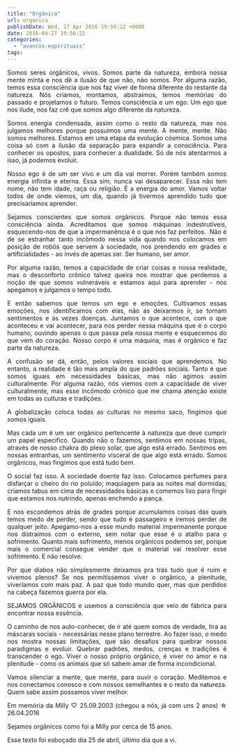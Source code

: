 ```yaml
---
title: "Orgânica"
url: organica
publishDate: Wed, 27 Apr 2016 19:56:22 +0000
date: 2016-04-27 19:56:22
categories: 
  - "avancos-espirituais"
tags: 
---
```

<p style="text-align: justify;">Somos seres orgânicos, vivos. Somos parte da natureza, embora nossa mente minta e nos dê a ilusão de que não, não somos. Por alguma razão, temos essa consciência que nos faz viver de forma diferente do restante da natureza. Nós criamos, montamos, abstraimos, temos memórias do passado e projetamos o futuro. Temos consciência e um ego. Um ego que nos ilude, nos faz crê que somos algo diferente da natureza.</p>
<p style="text-align: justify;"><!--more--></p>
<p style="text-align: justify;">Somos energia condensada, assim como o resto da natureza, mas nos julgamos melhores porque possuímos uma mente. A mente, mente. Não somos melhores. Estamos em uma etapa da evolução cósmica. Somos uma coisa só com a ilusão da separação para expandir a consciência. Para conhecer os opostos, para conhecer a dualidade. Só de nós atentarmos a isso, já podemos evoluir.</p>
<p style="text-align: justify;">Nosso ego é de um ser vivo e um dia vai morrer. Porém também somos energia infinita e eterna. Essa sim, nunca vai desaparecer. Essa não tem nome, não tem idade, raça ou religião. É a energia do amor. Vamos voltar todos de onde viemos, um dia, quando já tivermos aprendido tudo que precisaríamos aprender.</p>
<p style="text-align: justify;">Sejamos conscientes que somos orgânicos. Porque não temos essa consciência ainda. Acreditamos que somos máquinas indestrutíveis, esquecendo-nos de que a impermanência é o que nos faz perfeitos.  Não é de se estranhar tanto incômodo nessa vida quando nos colocamos em posição de robôs que servem à sociedade, nos prendendo em grades e artificialidades - ao invés de apenas ser. Ser humano, ser amor.</p>
<p style="text-align: justify;">Por alguma razão, temos a capacidade de criar coisas e nossa realidade, mas o desconforto crônico talvez queira nos mostrar que perdemos a noção de que somos vulneráveis e estamos aqui para aprender - nos apegamos e julgamos o tempo todo.</p>
<p style="text-align: justify;">E então sabemos que temos um ego e emoções. Cultivamos essas emoções, nos identificamos com elas, não as deixarmos ir, se tornam sentimentos e às vezes doenças. Juntamos o que acontece, com o que aconteceu e vai acontecer, para nos perder nessa máquina que é o corpo humano, ouvindo apenas o que passa pela nossa mente e esquecemos do que vem do coração. Nosso corpo é uma máquina, mas é orgânico e faz parte da natureza.</p>
<p style="text-align: justify;">A confusão se dá, então, pelos valores sociais que aprendemos. No entanto, a realidade é tão mais ampla do que padrões sociais. Tanto é que somos iguais em necessidades básicas, mas não agimos assim culturalmente. Por alguma razão, nós viemos com a capacidade de viver culturalmente, mas esse incômodo crônico que me chama atenção existe em todas as culturas e tradições.</p>
<p style="text-align: justify;">A globalização coloca todas as culturas no mesmo saco, fingimos que somos iguais.</p>
<p style="text-align: justify;">Mas cada um é um ser orgânico pertencente à natureza que deve cumprir um papel específico. Quando não o fazemos, sentimos em nossas tripas, através de nosso chakra do plexo solar, que algo está errado. Sentimos em nossas entranhas, um sentimento visceral de que algo está errado. Somos orgânicos, mas fingimos que está tudo bem.</p>
<p style="text-align: justify;">O social faz isso. A sociedade doente faz isso. Colocamos perfumes para disfarçar o cheiro do rio poluído; maquiagem para as noites mal dormidas; criamos tabus em cima de necessidades básicas e comemos lixo para fingir que estamos nos nutrindo, apenas enchendo a pança.</p>
<p style="text-align: justify;">E nos escondemos atrás de grades porque acumulamos coisas das quais temos medo de perder, sendo que tudo é passageiro e iremos perder de qualquer jeito. Apegamo-nos a esse mundo material impermanente porque nos distraímos com o externo, sem notar que esse é o atalho para o sofrimento. Quanto mais sofrimento, menos orgânicos podemos ser, porque mais o comercial consegue vender que o material vai resolver esse sofrimento. E não resolve.</p>
<p style="text-align: justify;">Por que diabos não simplesmente deixamos pra trás tudo que é ruim e vivemos plenos? Se nos permitíssemos viver o orgânico, a plenitude, viveríamos com mais paz. A paz que todo mundo quer, mas que perdidos na cabeça fazemos guerra por ela.</p>
<p style="text-align: justify;">SEJAMOS ORGÂNICOS e usemos a consciência que veio de fábrica para encontrar nossa essência.</p>
<p style="text-align: justify;">O caminho de nos auto-conhecer, de ir até quem somos de verdade, tira as máscaras sociais - necessárias nesse plano terrestre. Ao fazer isso, o medo nos mostra nossas limitações, que são desafios para quebrar nossos paradigmas e evoluir. Quebrar padrões, medos, crenças e tradições é transcender o ego. Viver o nosso próprio orgânico, é viver no amor e na plenitude - como os animais que só sabem amar de forma incondicional.</p>
<p style="text-align: justify;">Vamos silenciar a mente, que mente, para ouvir o coração. Meditemos e nos conectamos conosco e com nossos semelhantes e o resto da natureza. Quem sabe assim possamos viver melhor.</p>
<p style="text-align: justify;">Em memória da Milly
♡ 25.09.2003 (chegou a nós, já com uns 2 anos)
☆ 26.04.2016</p>
<p style="text-align: justify;">Sejamos orgânicos como foi a Milly por cerca de 15 anos.</p>
<p style="text-align: justify;">Esse texto foi esboçado dia 25 de abril, último dia que a vi.</p>
